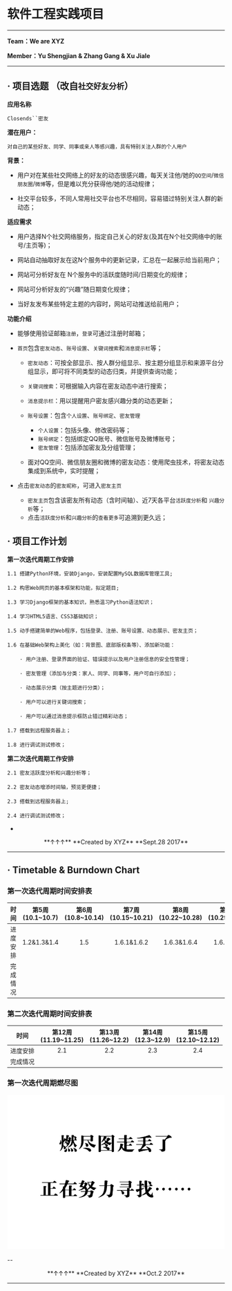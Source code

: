 
# 软件工程实践项目
---
**Team：We are XYZ**

**Member：Yu Shengjian & Zhang Gang & Xu Jiale**  

----

## · 项目选题 （改自`社交好友分析`）

  
**应用名称**    

`Closends``密友`
  
**潜在用户：**

	对自己的某些好友、同学、同事或亲人等感兴趣，具有特别关注人群的个人用户

**背景：**

- 用户对在某些社交网络上的好友的动态很感兴趣，每天关注他/她的`QQ空间`/`微信朋友圈`/`微博`等，但是难以充分获得他/她的活动规律；

- 社交平台较多，不同人常用社交平台也不尽相同，容易错过特别关注人群的新动态； 

**适应需求**  

- 用户选择N个社交网络服务，指定自己关心的好友(及其在N个社交网络中的账号/主页等)；  

- 网站自动抽取好友在这N个服务中的更新记录，汇总在一起展示给当前用户；  

- 网站可分析好友在 N个服务中的活跃度随时间/日期变化的规律；  

- 网站可分析好友的“兴趣”随日期变化规律；  

- 当好友发布某些特定主题的内容时，网站可动推送给前用户；  


**功能介绍**  

- 能够使用验证邮箱`注册`，`登录`可通过注册时邮箱；     

- `首页`包含`密友动态`、`账号设置`、`关键词搜索`和`消息提示栏`等；

	+ `密友动态`：可按全部显示、按人群分组显示、按主题分组显示和来源平台分组显示，即可将不同类型的动态归类，并提供查询功能；
	
	+ `关键词搜索`：可根据输入内容在密友动态中进行搜索；
	
	+ `消息提示栏`：用以提醒用户密友感兴趣分类的动态更新；
	
	+ `账号设置`：包含`个人设置`、`账号绑定`、`密友管理`
		- `个人设置`：包括头像、修改密码等；  
		- `账号绑定`：包括绑定QQ账号、微信账号及微博账号；  
		- `密友管理`：包括添加密友及分组管理；
		
	+ 面对QQ空间、微信朋友圈和微博的密友动态：使用爬虫技术，将密友动态集成到系统中，实时提醒；

- 点击`密友动态`的`密友昵称`，可进入`密友主页`
	
	+ `密友主页`包含该密友所有动态（含时间轴）、近7天各平台`活跃度分析`和	`兴趣分析`等；
	+ 点击`活跃度分析`和`兴趣分析`的`查看更多`可追溯到更久远；
	

## · 项目工作计划


**第一次迭代周期工作安排**

	1.1 搭建Python环境，安装Django，安装配置MySQL数据库管理工具;

	1.2 构思Web网页的基本框架和功能，拟定题目;

	1.3 学习Django框架的基本知识，熟悉温习Python语法知识；
	
	1.4 学习HTML5语言、CSS3基础知识；
	
	1.5 动手搭建简单的Web程序，包括登录、注册、账号设置、动态展示、密友主页；
	
	1.6 在基础Web架构上美化（如：背景图、底部版权条等）、添加新功能：
	
		· 用户注册、登录界面的验证、错误提示以及用户注册信息的安全性管理；
		
		· 密友管理（添加与分类：家人、同学、同事等，用户可自行添加）；
		
		· 动态展示分类（按主题进行分类）；
		
		· 用户可以进行关键词搜索；
		
		· 用户可以通过消息提示框防止错过精彩动态；
		
	1.7 搭载到远程服务器上；
	
	1.8 进行调试测试修改；

**第二次迭代周期工作安排**

	2.1 密友活跃度分析和兴趣分析等；
	
	2.2 密友动态增添时间轴，预览更便捷；
	
	2.3 搭载到远程服务器上;
	
	2.4 进行调试测试修改；

-
    
<center> 
**↑↑↑**    
**Created by XYZ**   
**Sept.28 2017**   
</center >   

---

## · Timetable & Burndown Chart  

 
### 第一次迭代周期时间安排表   

时间|第5周<br>(10.1~10.7)|第6周<br>(10.8~10.14)|第7周<br>(10.15~10.21)|第8周<br>(10.22~10.28)|第9周<br>(10.29~11.4)|第10周<br>(11.5~11.11)|第11周<br>(11.12~11.15)|
:-----:|:-----:|:-----:|:-----:|:-----:|:-----:|:-----:|:-----:|
进度安排|1.2&1.3&1.4|1.5|1.6.1&1.6.2|1.6.3&1.6.4|1.6.5&1.7|1.7&1.8|1.8|
完成情况|
   
  
### 第二次迭代周期时间安排表   

时间|第12周<br>(11.19~11.25)|第13周<br>(11.26~12.2)|第14周<br>(12.3~12.9)|第15周<br>(12.10~12.12)|
:-----:|:-----:|:-----:|:-----:|:-----:|
进度安排|2.1|2.2|2.3|2.4|
完成情况|
 
 
### 第一次迭代周期燃尽图      

![](https://github.com/HITXYZ/Closends/raw/master/Image/BurndownChart.jpg)

--

<center> 
**↑↑↑**  
**Created by XYZ**   
**Oct.2 2017**   
</center >

---

